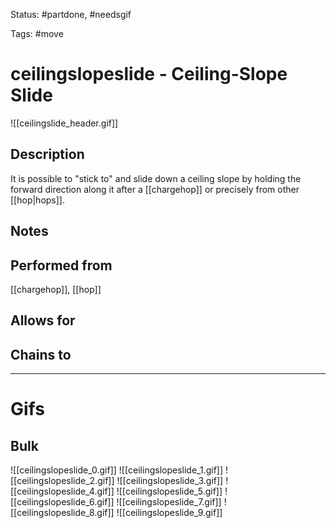 Status: #partdone, #needsgif 

Tags: #move

# ceilingslopeslide - Ceiling-Slope Slide
![[ceilingslide_header.gif]]
## Description
It is possible to "stick to" and slide down a ceiling slope by holding the forward direction along it after a [[chargehop]] or precisely from other [[hop|hops]].

## Notes


## Performed from
[[chargehop]], [[hop]]

## Allows for


## Chains to


___
# Gifs
## Bulk
![[ceilingslopeslide_0.gif]]
![[ceilingslopeslide_1.gif]]
![[ceilingslopeslide_2.gif]]
![[ceilingslopeslide_3.gif]]
![[ceilingslopeslide_4.gif]]
![[ceilingslopeslide_5.gif]]
![[ceilingslopeslide_6.gif]]
![[ceilingslopeslide_7.gif]]
![[ceilingslopeslide_8.gif]]
![[ceilingslopeslide_9.gif]]